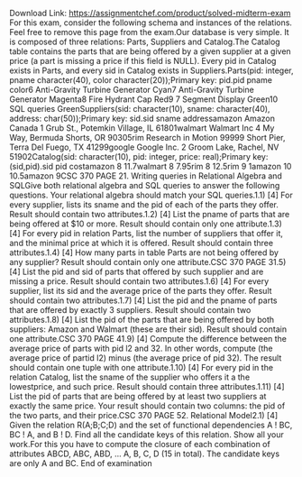 Download Link: https://assignmentchef.com/product/solved-midterm-exam
<br>
For this exam, consider the following schema and instances of the relations. Feel free to remove this page from the exam.Our database is very simple. It is composed of three relations: Parts, Suppliers and Catalog.The Catalog table contains the parts that are being offered by a given supplier at a given price (a part is missing a price if this field is NULL). Every pid in Catalog exists in Parts, and every sid in Catalog exists in Suppliers.Parts(pid: integer, pname character(40), color character(20));Primary key: pid.pid pname color6 Anti-Gravity Turbine Generator Cyan7 Anti-Gravity Turbine Generator Magenta8 Fire Hydrant Cap Red9 7 Segment Display Green10 SQL queries GreenSuppliers(sid: character(10), sname: character(40), address: char(50));Primary key: sid.sid sname addressamazon Amazon Canada 1 Grub St., Potemkin Village, IL 61801walmart Walmart Inc 4 My Way, Bermuda Shorts, OR 90305rim Research in Motion 99999 Short Pier, Terra Del Fuego, TX 41299google Google Inc. 2 Groom Lake, Rachel, NV 51902Catalog(sid: character(10), pid: integer, price: real);Primary key: (sid,pid).sid pid costamazon 8 11.7walmart 8 7.95rim 8 12.5rim 9 1amazon 10 10.5amazon 9CSC 370 PAGE 21. Writing queries in Relational Algebra and SQLGive both relational algebra and SQL queries to answer the following questions. Your relational algebra should match your SQL queries.1.1) [4] For every supplier, lists its sname and the pid of each of the parts they offer. Result should contain two attributes.1.2) [4] List the pname of parts that are being offered at $10 or more. Result should contain only one attribute.1.3) [4] For every pid in relation Parts, list the number of suppliers that offer it, and the minimal price at which it is offered. Result should contain three attributes.1.4) [4] How many parts in table Parts are not being offered by any supplier? Result should contain only one attribute.CSC 370 PAGE 31.5) [4] List the pid and sid of parts that offered by such supplier and are missing a price. Result should contain two attributes.1.6) [4] For every supplier, list its sid and the average price of the parts they offer. Result should contain two attributes.1.7) [4] List the pid and the pname of parts that are offered by exactly 3 suppliers. Result should contain two attributes.1.8) [4] List the pid of the parts that are being offered by both suppliers: Amazon and Walmart (these are their sid). Result should contain one attribute.CSC 370 PAGE 41.9) [4] Compute the difference between the average price of parts with pid l2 and 32. In other words, compute (the average price of partid l2) minus (the average price of pid 32). The result should contain one tuple with one attribute.1.10) [4] For every pid in the relation Catalog, list the sname of the supplier who offers it a the lowestprice, and such price. Result should contain three attributes.1.11) [4] List the pid of parts that are being offered by at least two suppliers at exactly the same price. Your result should contain two columns: the pid of the two parts, and their price.CSC 370 PAGE 52. Relational Model2.1) [4] Given the relation R(A;B;C;D) and the set of functional dependencies A ! BC, BC ! A, and B ! D. Find all the candidate keys of this relation. Show all your work.For this you have to compute the closure of each combination of attributes ABCD, ABC, ABD, … A, B, C, D (15 in total). The candidate keys are only A and BC. End of examination